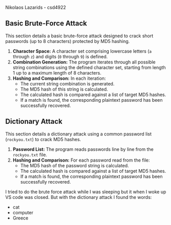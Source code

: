 Nikolaos Lazarids - csd4922

## Basic Brute-Force Attack

This section details a basic brute-force attack designed to crack short passwords (up to 8 characters) protected by MD5 hashing.

1.  **Character Space:** A character set comprising lowercase letters (`a` through `z`) and digits (`0` through `9`) is defined.
2.  **Combination Generation:** The program iterates through all possible string combinations using the defined character set, starting from length 1 up to a maximum length of 8 characters.
3.  **Hashing and Comparison:** In each iteration:
    *   The current string combination is generated.
    *   The MD5 hash of this string is calculated.
    *   The calculated hash is compared against a list of target MD5 hashes.
    *   If a match is found, the corresponding plaintext password has been successfully recovered.

## Dictionary Attack

This section details a dictionary attack using a common password list (`rockyou.txt`) to crack MD5 hashes.

1.  **Password List:** The program reads passwords line by line from the `rockyou.txt` file.
2.  **Hashing and Comparison:** For each password read from the file:
    *   The MD5 hash of the password string is calculated.
    *   The calculated hash is compared against a list of target MD5 hashes.
    *   If a match is found, the corresponding plaintext password has been successfully recovered.

I tried to do the brute force attack while I was sleeping but it when I woke up VS code was closed. But with the dictionary attack I found the words:

- cat
- computer
- Greece
